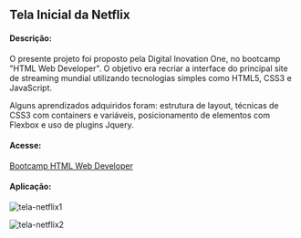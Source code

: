 ## Tela Inicial da Netflix

#### Descrição:

O presente projeto foi proposto pela Digital Inovation One, no bootcamp "HTML Web Developer". O objetivo era recriar a interface do principal site de streaming mundial utilizando tecnologias simples como HTML5, CSS3 e JavaScript. 

Alguns aprendizados adquiridos foram: estrutura de layout, técnicas de CSS3 com containers e variáveis, posicionamento de elementos com Flexbox e uso de plugins Jquery.

#### Acesse:

[Bootcamp HTML Web Developer](https://web.digitalinnovation.one/track/html-web-developer)

#### Aplicação:

![tela-netflix1](D:\workspace\projetos-web\tela-netflix\tela-netflix1.jpg)

![tela-netflix2](D:\workspace\projetos-web\tela-netflix\tela-netflix2.jpg)
